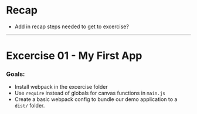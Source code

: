 # Recap
* Add in recap steps needed to get to excercise?
---

# Excercise 01 - My First App

### Goals:
* Install webpack in the excercise folder
* Use `require` instead of globals for canvas functions in `main.js`
* Create a basic webpack config to bundle our demo application to a `dist/` folder.

